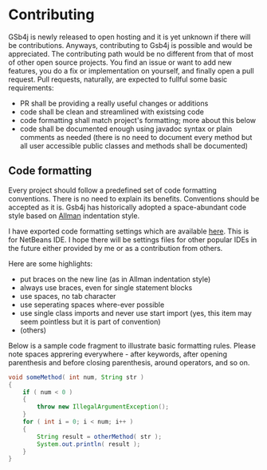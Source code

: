 # Contributing

GSb4j is newly released to open hosting and it is yet unknown if there will be contributions.
Anyways, contributing to Gsb4j is possible and would be appreciated. The contributing path
would be no different from that of most of other open source projects. You find an issue or
want to add new features, you do a fix or implementation on yourself, and finally open a
pull request. Pull requests, naturally, are expected to fullful some basic requirements:

- PR shall be providing a really useful changes or additions
- code shall be clean and streamlined with existsing code
- code formatting shall match project's formatting; more about this below
- code shall be documented enough using javadoc syntax or plain comments as needed
  (there is no need to document every method but all user accessible public classes
  and methods shall be documented)


## Code formatting

Every project should follow a predefined set of code formatting conventions.
There is no need to explain its benefits. Conventions should be
accepted as it is. Gsb4j has historically adopted a space-abundant code style
based on [Allman](https://en.wikipedia.org/wiki/Indentation_style#Allman_style)
indentation style.

I have exported code formatting settings which are available [here](https://github.com/bazi/gsb4j/tree/master/xfiles).
This is for NetBeans IDE. I hope there will be settings files for other popular
IDEs in the future either provided by me or as a contribution from others.

Here are some highlights:
- put braces on the new line (as in Allman indentation style)
- always use braces, even for single statement blocks
- use spaces, no tab character
- use seperating spaces where-ever possible
- use single class imports and never use start import (yes, this item may seem pointless but it is part of convention)
- (others)

Below is a sample code fragment to illustrate basic formatting rules. Please note spaces apprering everywhere - 
after keywords, after opening parenthesis and before closing parenthesis, around operators, and so on.

```java
void someMethod( int num, String str )
{
    if ( num < 0 )
    {
        throw new IllegalArgumentException();
    }
    for ( int i = 0; i < num; i++ )
    {
        String result = otherMethod( str );
        System.out.println( result );
    }
}
```

